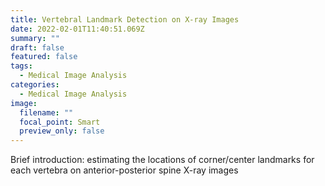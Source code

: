 ```yaml
---
title: Vertebral Landmark Detection on X-ray Images
date: 2022-02-01T11:40:51.069Z
summary: ""
draft: false
featured: false
tags:
  - Medical Image Analysis
categories:
  - Medical Image Analysis
image:
  filename: ""
  focal_point: Smart
  preview_only: false
---
```

Brief introduction: estimating the locations of corner/center landmarks for each vertebra on anterior-posterior spine X-ray images
